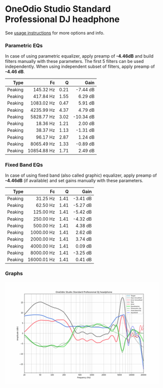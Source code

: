 # OneOdio Studio Standard Professional DJ headphone
See [usage instructions](https://github.com/jaakkopasanen/AutoEq#usage) for more options and info.

### Parametric EQs
In case of using parametric equalizer, apply preamp of **-4.46dB** and build filters manually
with these parameters. The first 5 filters can be used independently.
When using independent subset of filters, apply preamp of **-4.46 dB**.

| Type    | Fc          |    Q | Gain      |
|--------:|------------:|-----:|----------:|
| Peaking | 145.32 Hz   | 0.21 | -7.44 dB  |
| Peaking | 417.84 Hz   | 1.55 | 6.29 dB   |
| Peaking | 1083.02 Hz  | 0.47 | 5.91 dB   |
| Peaking | 4235.99 Hz  | 4.37 | 4.79 dB   |
| Peaking | 5828.77 Hz  | 3.02 | -10.34 dB |
| Peaking | 18.36 Hz    | 1.21 | 2.00 dB   |
| Peaking | 38.37 Hz    | 1.13 | -1.31 dB  |
| Peaking | 96.17 Hz    | 2.87 | 1.24 dB   |
| Peaking | 8065.49 Hz  | 1.33 | -0.89 dB  |
| Peaking | 10854.88 Hz | 1.71 | 2.49 dB   |

### Fixed Band EQs
In case of using fixed band (also called graphic) equalizer, apply preamp of **-4.46dB**
(if available) and set gains manually with these parameters.

| Type    | Fc          |    Q | Gain     |
|--------:|------------:|-----:|---------:|
| Peaking | 31.25 Hz    | 1.41 | -3.41 dB |
| Peaking | 62.50 Hz    | 1.41 | -5.27 dB |
| Peaking | 125.00 Hz   | 1.41 | -5.42 dB |
| Peaking | 250.00 Hz   | 1.41 | -4.32 dB |
| Peaking | 500.00 Hz   | 1.41 | 4.38 dB  |
| Peaking | 1000.00 Hz  | 1.41 | 2.62 dB  |
| Peaking | 2000.00 Hz  | 1.41 | 3.74 dB  |
| Peaking | 4000.00 Hz  | 1.41 | 0.09 dB  |
| Peaking | 8000.00 Hz  | 1.41 | -3.25 dB |
| Peaking | 16000.01 Hz | 1.41 | 0.41 dB  |

### Graphs
![](./OneOdio%20Studio%20Standard%20Professional%20DJ%20headphone.png)